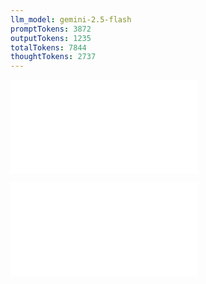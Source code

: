 ```yaml
---
llm_model: gemini-2.5-flash
promptTokens: 3872
outputTokens: 1235
totalTokens: 7844
thoughtTokens: 2737
---
```


![@](steps/prompt.1fc36aff.md)

![@](steps/response.76603f1f.md)